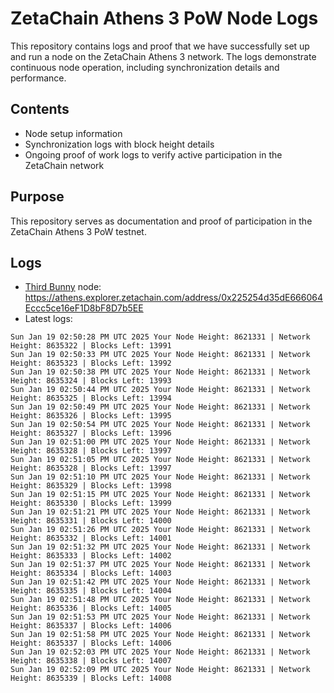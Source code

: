 # ZetaChain Athens 3 PoW Node Logs
This repository contains logs and proof that we have successfully set up and run a node on the ZetaChain Athens 3 network. The logs demonstrate continuous node operation, including synchronization details and performance.

## Contents
- Node setup information
- Synchronization logs with block height details
- Ongoing proof of work logs to verify active participation in the ZetaChain network

## Purpose
This repository serves as documentation and proof of participation in the ZetaChain Athens 3 PoW testnet.

## Logs

- [Third Bunny](https://thirdbunny.xyz/) node: https://athens.explorer.zetachain.com/address/0x225254d35dE666064Eccc5ce16eF1D8bF8D7b5EE
- Latest logs:
```
Sun Jan 19 02:50:28 PM UTC 2025 Your Node Height: 8621331 | Network Height: 8635322 | Blocks Left: 13991
Sun Jan 19 02:50:33 PM UTC 2025 Your Node Height: 8621331 | Network Height: 8635323 | Blocks Left: 13992
Sun Jan 19 02:50:38 PM UTC 2025 Your Node Height: 8621331 | Network Height: 8635324 | Blocks Left: 13993
Sun Jan 19 02:50:44 PM UTC 2025 Your Node Height: 8621331 | Network Height: 8635325 | Blocks Left: 13994
Sun Jan 19 02:50:49 PM UTC 2025 Your Node Height: 8621331 | Network Height: 8635326 | Blocks Left: 13995
Sun Jan 19 02:50:54 PM UTC 2025 Your Node Height: 8621331 | Network Height: 8635327 | Blocks Left: 13996
Sun Jan 19 02:51:00 PM UTC 2025 Your Node Height: 8621331 | Network Height: 8635328 | Blocks Left: 13997
Sun Jan 19 02:51:05 PM UTC 2025 Your Node Height: 8621331 | Network Height: 8635328 | Blocks Left: 13997
Sun Jan 19 02:51:10 PM UTC 2025 Your Node Height: 8621331 | Network Height: 8635329 | Blocks Left: 13998
Sun Jan 19 02:51:15 PM UTC 2025 Your Node Height: 8621331 | Network Height: 8635330 | Blocks Left: 13999
Sun Jan 19 02:51:21 PM UTC 2025 Your Node Height: 8621331 | Network Height: 8635331 | Blocks Left: 14000
Sun Jan 19 02:51:26 PM UTC 2025 Your Node Height: 8621331 | Network Height: 8635332 | Blocks Left: 14001
Sun Jan 19 02:51:32 PM UTC 2025 Your Node Height: 8621331 | Network Height: 8635333 | Blocks Left: 14002
Sun Jan 19 02:51:37 PM UTC 2025 Your Node Height: 8621331 | Network Height: 8635334 | Blocks Left: 14003
Sun Jan 19 02:51:42 PM UTC 2025 Your Node Height: 8621331 | Network Height: 8635335 | Blocks Left: 14004
Sun Jan 19 02:51:48 PM UTC 2025 Your Node Height: 8621331 | Network Height: 8635336 | Blocks Left: 14005
Sun Jan 19 02:51:53 PM UTC 2025 Your Node Height: 8621331 | Network Height: 8635337 | Blocks Left: 14006
Sun Jan 19 02:51:58 PM UTC 2025 Your Node Height: 8621331 | Network Height: 8635337 | Blocks Left: 14006
Sun Jan 19 02:52:03 PM UTC 2025 Your Node Height: 8621331 | Network Height: 8635338 | Blocks Left: 14007
Sun Jan 19 02:52:09 PM UTC 2025 Your Node Height: 8621331 | Network Height: 8635339 | Blocks Left: 14008
```
